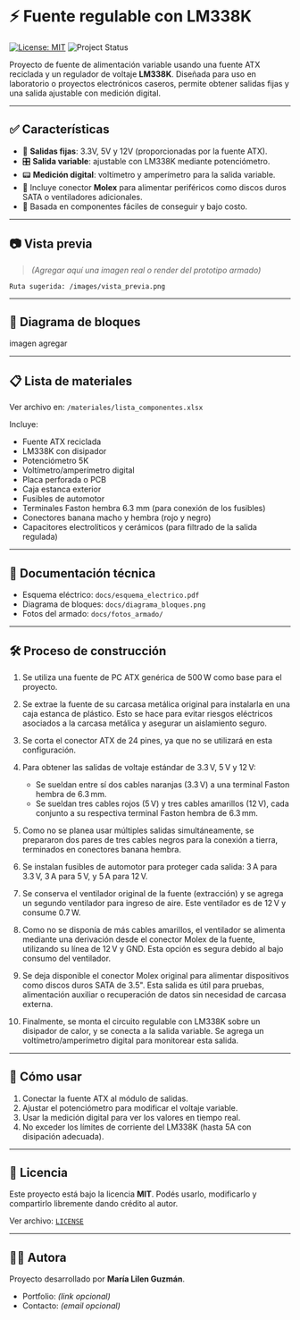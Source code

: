 # ⚡ Fuente regulable con LM338K
[![License: MIT](https://img.shields.io/badge/License-MIT-yellow.svg)](https://opensource.org/licenses/MIT)
![Project Status](https://img.shields.io/badge/Status-En%20desarrollo-blue)

Proyecto de fuente de alimentación variable usando una fuente ATX reciclada y un regulador de voltaje **LM338K**. Diseñada para uso en laboratorio o proyectos electrónicos caseros, permite obtener salidas fijas y una salida ajustable con medición digital.

---

## ✅ Características

- 🔌 **Salidas fijas**: 3.3V, 5V y 12V (proporcionadas por la fuente ATX).
- 🎛️ **Salida variable**: ajustable con LM338K mediante potenciómetro.
- 📟 **Medición digital**: voltímetro y amperímetro para la salida variable.
- 🧲 Incluye conector **Molex** para alimentar periféricos como discos duros SATA o ventiladores adicionales.
- 🔧 Basada en componentes fáciles de conseguir y bajo costo.

---

## 📷 Vista previa

> *(Agregar aquí una imagen real o render del prototipo armado)*

```
Ruta sugerida: /images/vista_previa.png
```

---

## 📐 Diagrama de bloques

imagen agregar

---
## 📋 Lista de materiales

Ver archivo en: `/materiales/lista_componentes.xlsx`

Incluye:

- Fuente ATX reciclada
- LM338K con disipador
- Potenciómetro 5K
- Voltímetro/amperímetro digital
- Placa perforada o PCB
- Caja estanca exterior
- Fusibles de automotor
- Terminales Faston hembra 6.3 mm (para conexión de los fusibles)
- Conectores banana macho y hembra (rojo y negro)
- Capacitores electrolíticos y cerámicos (para filtrado de la salida regulada)
---

## 📎 Documentación técnica

- Esquema eléctrico: `docs/esquema_electrico.pdf`
- Diagrama de bloques: `docs/diagrama_bloques.png`
- Fotos del armado: `docs/fotos_armado/`

---

## 🛠️ Proceso de construcción

1. Se utiliza una fuente de PC ATX genérica de 500 W como base para el proyecto.

2. Se extrae la fuente de su carcasa metálica original para instalarla en una caja estanca de plástico. Esto se hace para evitar riesgos eléctricos asociados a la carcasa metálica y asegurar un aislamiento seguro.

3. Se corta el conector ATX de 24 pines, ya que no se utilizará en esta configuración.

4. Para obtener las salidas de voltaje estándar de 3.3 V, 5 V y 12 V:
   - Se sueldan entre sí dos cables naranjas (3.3 V) a una terminal Faston hembra de 6.3 mm.
   - Se sueldan tres cables rojos (5 V) y tres cables amarillos (12 V), cada conjunto a su respectiva terminal Faston hembra de 6.3 mm.

5. Como no se planea usar múltiples salidas simultáneamente, se prepararon dos pares de tres cables negros para la conexión a tierra, terminados en conectores banana hembra.

6. Se instalan fusibles de automotor para proteger cada salida: 3 A para 3.3 V, 3 A para 5 V, y 5 A para 12 V.

7. Se conserva el ventilador original de la fuente (extracción) y se agrega un segundo ventilador para ingreso de aire. Este ventilador es de 12 V y consume 0.7 W. 

8. Como no se disponía de más cables amarillos, el ventilador se alimenta mediante una derivación desde el conector Molex de la fuente, utilizando su línea de 12 V y GND. Esta opción es segura debido al bajo consumo del ventilador.

9. Se deja disponible el conector Molex original para alimentar dispositivos como discos duros SATA de 3.5". Esta salida es útil para pruebas, alimentación auxiliar o recuperación de datos sin necesidad de carcasa externa.

10. Finalmente, se monta el circuito regulable con LM338K sobre un disipador de calor, y se conecta a la salida variable. Se agrega un voltímetro/amperímetro digital para monitorear esta salida.

---

## 🧠 Cómo usar

1. Conectar la fuente ATX al módulo de salidas.
2. Ajustar el potenciómetro para modificar el voltaje variable.
3. Usar la medición digital para ver los valores en tiempo real.
4. No exceder los límites de corriente del LM338K (hasta 5A con disipación adecuada).

---

## 📜 Licencia

Este proyecto está bajo la licencia **MIT**. Podés usarlo, modificarlo y compartirlo libremente dando crédito al autor.

Ver archivo: [`LICENSE`](./LICENSE)

---

## 🙋‍♀️ Autora

Proyecto desarrollado por **María Lilen Guzmán**.

- Portfolio: *(link opcional)*
- Contacto: *(email opcional)*

